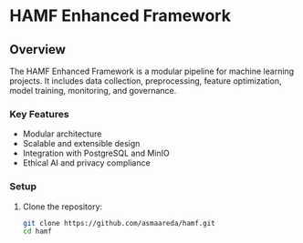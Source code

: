 # HAMF Enhanced Framework

## Overview
The HAMF Enhanced Framework is a modular pipeline for machine learning projects. It includes data collection, preprocessing, feature optimization, model training, monitoring, and governance.

### Key Features
- Modular architecture
- Scalable and extensible design
- Integration with PostgreSQL and MinIO
- Ethical AI and privacy compliance

### Setup
1. Clone the repository:
   ```bash
   git clone https://github.com/asmaareda/hamf.git
   cd hamf
